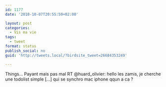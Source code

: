 ```yaml
---
id: 1177
date: '2010-10-07T20:55:59+02:00'

layout: post
categories:
  - Vis ma vie
tags:
  - tweet
format: status
publish_social: no
guid: 'http://tweets.local/?birdsite_tweet=26684353249'

---
```


Things… Payant mais pas mal RT @huard\_olivier: hello les zamis, je cherche une todolist simple \[…\] qui se synchro mac iphone qqun a ca ?